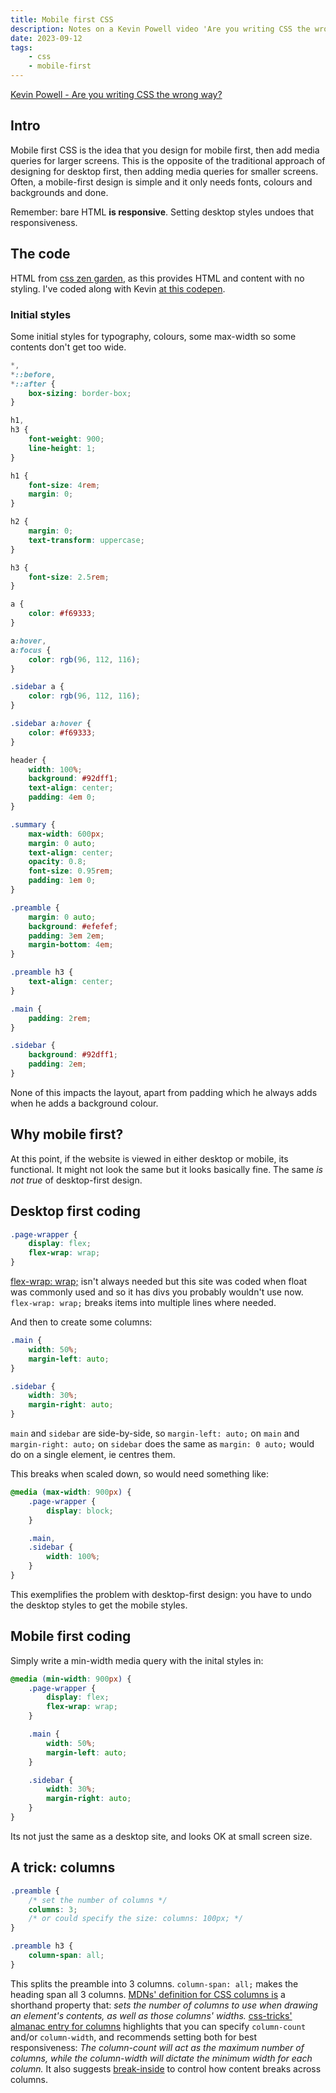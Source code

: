 ```yaml
---
title: Mobile first CSS
description: Notes on a Kevin Powell video 'Are you writing CSS the wrong way?'
date: 2023-09-12
tags:
    - css
    - mobile-first
---
```


[Kevin Powell - Are you writing CSS the wrong way?](https://www.youtube.com/watch?v=0ohtVzCSHqs)

## Intro

Mobile first CSS is the idea that you design for mobile first, then add media queries for larger screens. This is the opposite of the traditional approach of designing for desktop first, then adding media queries for smaller screens. Often, a mobile-first design is simple and it only needs fonts, colours and backgrounds and done.

Remember: bare HTML **is responsive**. Setting desktop styles undoes that responsiveness.

## The code

HTML from [css zen garden](http://csszengarden.com/), as this provides HTML and content with no styling.
I've coded along with Kevin [at this codepen](https://codepen.io/ccozens/pen/PoBvRGo).

### Initial styles

Some initial styles for typography, colours, some max-width so some contents don't get too wide.

```css
*,
*::before,
*::after {
	box-sizing: border-box;
}

h1,
h3 {
	font-weight: 900;
	line-height: 1;
}

h1 {
	font-size: 4rem;
	margin: 0;
}

h2 {
	margin: 0;
	text-transform: uppercase;
}

h3 {
	font-size: 2.5rem;
}

a {
	color: #f69333;
}

a:hover,
a:focus {
	color: rgb(96, 112, 116);
}

.sidebar a {
	color: rgb(96, 112, 116);
}

.sidebar a:hover {
	color: #f69333;
}

header {
	width: 100%;
	background: #92dff1;
	text-align: center;
	padding: 4em 0;
}

.summary {
	max-width: 600px;
	margin: 0 auto;
	text-align: center;
	opacity: 0.8;
	font-size: 0.95rem;
	padding: 1em 0;
}

.preamble {
	margin: 0 auto;
	background: #efefef;
	padding: 3em 2em;
	margin-bottom: 4em;
}

.preamble h3 {
	text-align: center;
}

.main {
	padding: 2rem;
}

.sidebar {
	background: #92dff1;
	padding: 2em;
}
```

None of this impacts the layout, apart from padding which he always adds when he adds a background colour.

## Why mobile first?

At this point, if the website is viewed in either desktop or mobile, its functional. It might not look the same but it looks basically fine. The same _is not true_ of desktop-first design.

## Desktop first coding

```css
.page-wrapper {
	display: flex;
	flex-wrap: wrap;
}
```

[flex-wrap: wrap;](https://developer.mozilla.org/en-US/docs/Web/CSS/flex-wrap) isn't always needed but this site was coded when float was commonly used and so it has divs you probably wouldn't use now. `flex-wrap: wrap;` breaks items into multiple lines where needed.

And then to create some columns:

```css
.main {
	width: 50%;
	margin-left: auto;
}

.sidebar {
	width: 30%;
	margin-right: auto;
}
```

`main` and `sidebar` are side-by-side, so `margin-left: auto;` on `main` and `margin-right: auto;` on `sidebar` does the same as `margin: 0 auto;` would do on a single element, ie centres them.

This breaks when scaled down, so would need something like:

```css
@media (max-width: 900px) {
	.page-wrapper {
		display: block;
	}

	.main,
	.sidebar {
		width: 100%;
	}
}
```

This exemplifies the problem with desktop-first design: you have to undo the desktop styles to get the mobile styles.

## Mobile first coding

Simply write a min-width media query with the inital styles in:

```css
@media (min-width: 900px) {
	.page-wrapper {
		display: flex;
		flex-wrap: wrap;
	}

	.main {
		width: 50%;
		margin-left: auto;
	}

	.sidebar {
		width: 30%;
		margin-right: auto;
	}
}
```

Its not just the same as a desktop site, and looks OK at small screen size.

## A trick: columns

```css
.preamble {
	/* set the number of columns */
	columns: 3;
	/* or could specify the size: columns: 100px; */
}

.preamble h3 {
	column-span: all;
}
```

This splits the preamble into 3 columns. `column-span: all;` makes the heading span all 3 columns.
[MDNs' definition for CSS columns is](https://developer.mozilla.org/en-US/docs/Web/CSS/columns) a shorthand property that: _sets the number of columns to use when drawing an element's contents, as well as those columns' widths._
[css-tricks' almanac entry for columns](https://css-tricks.com/almanac/properties/c/columns/) highlights that you can specify `column-count` and/or `column-width`, and recommends setting both for best responsiveness: _The column-count will act as the maximum number of columns, while the column-width will dictate the minimum width for each column._ It also suggests [break-inside](https://css-tricks.com/almanac/properties/b/break-inside/) to control how content breaks across columns.
